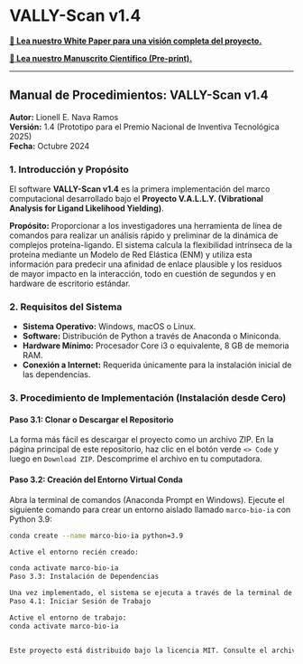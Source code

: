 # VALLY-Scan v1.4

**[📄 Lea nuestro White Paper para una visión completa del proyecto.](WhitePaper_VALLY.pdf)**

**[🔬 Lea nuestro Manuscrito Científico (Pre-print).](Manuscrito.pdf)**

---

## Manual de Procedimientos: VALLY-Scan v1.4

**Autor:** Lionell E. Nava Ramos  
**Versión:** 1.4 (Prototipo para el Premio Nacional de Inventiva Tecnológica 2025)  
**Fecha:** Octubre 2024

### 1. Introducción y Propósito

El software **VALLY-Scan v1.4** es la primera implementación del marco computacional desarrollado bajo el **Proyecto V.A.L.L.Y. (Vibrational Analysis for Ligand Likelihood Yielding)**.

**Propósito:** Proporcionar a los investigadores una herramienta de línea de comandos para realizar un análisis rápido y preliminar de la dinámica de complejos proteína-ligando. El sistema calcula la flexibilidad intrínseca de la proteína mediante un Modelo de Red Elástica (ENM) y utiliza esta información para predecir una afinidad de enlace plausible y los residuos de mayor impacto en la interacción, todo en cuestión de segundos y en hardware de escritorio estándar.

### 2. Requisitos del Sistema

*   **Sistema Operativo:** Windows, macOS o Linux.
*   **Software:** Distribución de Python a través de Anaconda o Miniconda.
*   **Hardware Mínimo:** Procesador Core i3 o equivalente, 8 GB de memoria RAM.
*   **Conexión a Internet:** Requerida únicamente para la instalación inicial de las dependencias.

### 3. Procedimiento de Implementación (Instalación desde Cero)

#### Paso 3.1: Clonar o Descargar el Repositorio
La forma más fácil es descargar el proyecto como un archivo ZIP. En la página principal de este repositorio, haz clic en el botón verde `<> Code` y luego en `Download ZIP`. Descomprime el archivo en tu computadora.

#### Paso 3.2: Creación del Entorno Virtual Conda
Abra la terminal de comandos (Anaconda Prompt en Windows).
Ejecute el siguiente comando para crear un entorno aislado llamado `marco-bio-ia` con Python 3.9:
```bash
conda create --name marco-bio-ia python=3.9

Active el entorno recién creado:

conda activate marco-bio-ia
Paso 3.3: Instalación de Dependencias

Una vez implementado, el sistema se ejecuta a través de la terminal de comandos.
Paso 4.1: Iniciar Sesión de Trabajo

Active el entorno de trabajo:
conda activate marco-bio-ia


Este proyecto está distribuido bajo la licencia MIT. Consulte el archivo LICENSE para más detalles.
